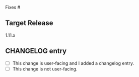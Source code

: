 <!--

Describe in detail the changes you are proposing, and the rationale.

See the contributing guide:

https://github.com/hashicorp/terraform/blob/main/.github/CONTRIBUTING.md

-->

<!--

Link all GitHub issues fixed by this PR, and add references to prior
related PRs.

-->

Fixes #

## Target Release

<!--

In normal circumstances we only target changes at the upcoming minor
release, or as a patch to the current minor version. If you need to
port a security fix to an older release, highlight this here by listing
all targeted releases.

If targeting the next patch release, also add the relevant x.y-backport
label to enable the backport bot.

-->

1.11.x

## CHANGELOG entry

<!--

If your change is user-facing, add a short description in a changelog entry.
You can use `npx changie new` to create a new changelog entry or manually create a new file in the .changes/unreleasd directory.

-->

- [ ] This change is user-facing and I added a changelog entry.
- [ ] This change is not user-facing.
